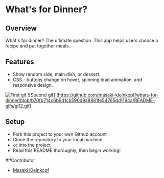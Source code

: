 # What's for Dinner?

## Overview

What's for dinner? The ultimate question. This app helps users choose a recipe and put together meals. 

## Features

* Show random side, main dish, or dessert.
* CSS - buttons change on hover, spinning load animation, and responsive design.

![First gif](https://github.com/masaki-kleinkopf/whats-for-dinner/blob/1541e187c867d96c1fcba17d9f1e122e8b6c5e54/README-gifs/gif1.gif)
![Second gif] (https://github.com/masaki-kleinkopf/whats-for-dinner/blob/b70fb714c6b9d1cb590d9a8881fe54765dd1194a/README-gifs/gif2.gif)

## Setup

- Fork this project to your own Github account
- Clone the repository to your local machine
- `cd` into the project
- Read this README thoroughly, then begin working!

##Contributor 

* [Masaki Kleinkopf](https://github.com/masaki-kleinkopf/ "Masaki Kleinkopf")
